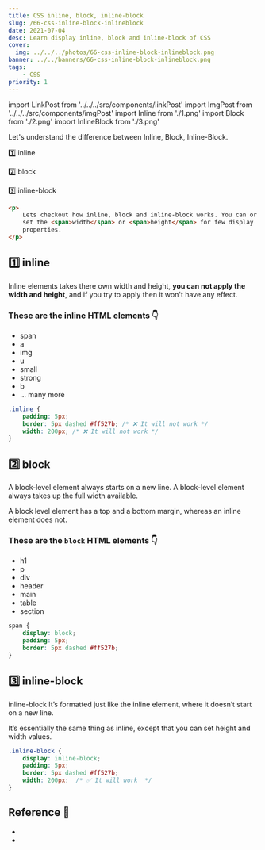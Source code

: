 ```yaml
---
title: CSS inline, block, inline-block
slug: /66-css-inline-block-inlineblock
date: 2021-07-04
desc: Learn display inline, block and inline-block of CSS
cover:
  img: ../../../photos/66-css-inline-block-inlineblock.png
banner: ../../banners/66-css-inline-block-inlineblock.png
tags:
    - CSS
priority: 1
---
```


import LinkPost from '../../../src/components/linkPost'
import ImgPost from '../../../src/components/imgPost'
import Inline from './1.png'
import Block from './2.png'
import InlineBlock from './3.png'

<p><span class='first-letter'>L</span>et's understand the difference between Inline, Block, Inline-Block.</p>

1️⃣ inline 

2️⃣ block

3️⃣ inline-block

```html
<p>
    Lets checkout how inline, block and inline-block works. You can or can't
    set the <span>width</span> or <span>height</span> for few display
    properties.
</p>
```

## 1️⃣ inline

Inline elements takes there own width and height, <b>you can not apply the width and height</b>, and if you try to apply then it won't have any effect.

### These are the inline HTML elements 👇

- span
- a
- img
- u
- small
- strong
- b
- ... many more

```css
.inline {
    padding: 5px;
    border: 5px dashed #ff527b; /* ❌ It will not work */
    width: 200px; /* ❌ It will not work */
}
```

<ImgPost src={Inline} alt="css display inline" />

## 2️⃣ block

A block-level element always starts on a new line. A block-level element always takes up the full width available.

A block level element has a top and a bottom margin, whereas an inline element does not.

### These are the `block` HTML elements 👇

- h1
- p
- div
- header
- main
- table
- section

```css
span {
    display: block;
    padding: 5px;
    border: 5px dashed #ff527b;
}
```      

<ImgPost src={Block} alt="css display block" width={80} />

## 3️⃣ inline-block

inline-block It’s formatted just like the inline element, where it doesn’t start on a new line. 

It’s essentially the same thing as inline, except that you can set height and width values.

```css
.inline-block {
    display: inline-block;
    padding: 5px;
    border: 5px dashed #ff527b;
    width: 200px;  /* ✅ It will work  */
}
```

<ImgPost src={InlineBlock} alt="css display inline-block" />

## Reference 🧐

- <LinkPost href="https://developer.mozilla.org/en-US/docs/Web/HTML/Inline_elements" name="MDN Docs of Inline" />
- <LinkPost href="https://developer.mozilla.org/en-US/docs/Web/HTML/Block-level_elements" name="MDN Docs of Block" />
